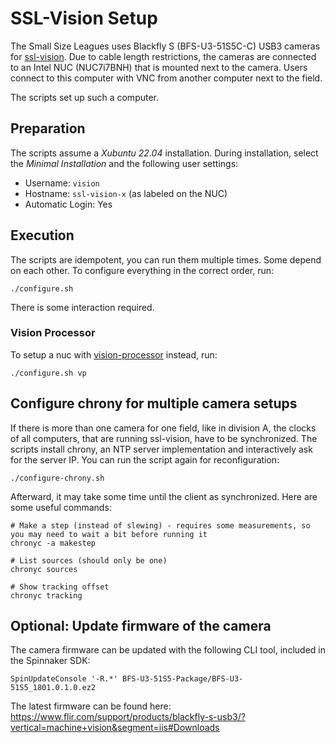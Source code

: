 # SSL-Vision Setup
The Small Size Leagues uses Blackfly S (BFS-U3-51S5C-C) USB3 cameras for [ssl-vision](https://github.com/RoboCup-SSL/ssl-vision).
Due to cable length restrictions, the cameras are connected to an Intel NUC (NUC7i7BNH) that is mounted next to the camera.
Users connect to this computer with VNC from another computer next to the field.

The scripts set up such a computer.

## Preparation
The scripts assume a *Xubuntu 22.04* installation.
During installation, select the *Minimal Installation* and the following user settings:

* Username: `vision`
* Hostname: `ssl-vision-x` (as labeled on the NUC)
* Automatic Login: Yes

## Execution
The scripts are idempotent, you can run them multiple times. Some depend on each other.
To configure everything in the correct order, run:

```shell
./configure.sh
```

There is some interaction required.

### Vision Processor 

To setup a nuc with [vision-processor](https://github.com/TIGERs-Mannheim/vision-processor) instead, run:
```shell
./configure.sh vp
```


## Configure chrony for multiple camera setups
If there is more than one camera for one field, like in division A, the clocks of all computers, that are running ssl-vision, have to be synchronized.
The scripts install chrony, an NTP server implementation and interactively ask for the server IP. You can run the script again for reconfiguration:

```shell
./configure-chrony.sh
```

Afterward, it may take some time until the client as synchronized. Here are some useful commands:

```shell
# Make a step (instead of slewing) - requires some measurements, so you may need to wait a bit before running it
chronyc -a makestep

# List sources (should only be one)
chronyc sources

# Show tracking offset
chronyc tracking
```

## Optional: Update firmware of the camera
The camera firmware can be updated with the following CLI tool, included in the Spinnaker SDK:

```shell
SpinUpdateConsole '-R.*' BFS-U3-51S5-Package/BFS-U3-51S5_1801.0.1.0.ez2
```

The latest firmware can be found here: https://www.flir.com/support/products/blackfly-s-usb3/?vertical=machine+vision&segment=iis#Downloads
